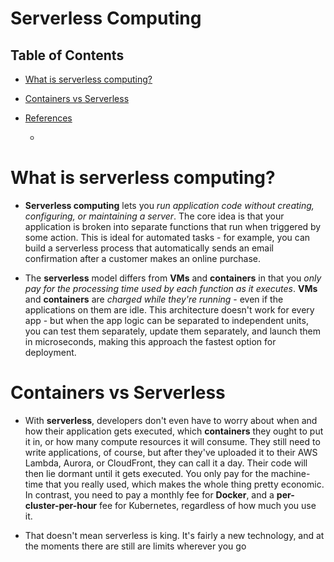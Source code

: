 # Serverless Computing

## Table of Contents
- [What is serverless computing?](#What-is-serverless-computing?)

- [Containers vs Serverless](#Containers-vs-Serverless)

- [References]()
    - []()

# What is serverless computing?
* __Serverless computing__ lets you _run application code without creating, configuring, or maintaining a server_. The core idea is that your application is broken into separate functions that run when triggered by some action. This is ideal for automated tasks - for example, you can build a serverless process that automatically sends an email confirmation after a customer makes an online purchase.

* The __serverless__ model differs from __VMs__ and __containers__ in that you _only pay for the processing time used by each function as it executes_. __VMs__ and __containers__ are _charged while they're running_ - even if the applications on them are idle. This architecture doesn't work for every app - but when the app logic can be separated to independent units, you can test them separately, update them separately, and launch them in microseconds, making this approach the fastest option for deployment.

# Containers vs Serverless
* With __serverless__, developers don't even have to worry about when and how their application gets executed, which __containers__ they ought to put it in, or how many compute resources it will consume. They still need to write applications, of course, but after they've uploaded it to their AWS Lambda, Aurora, or CloudFront, they can call it a day. Their code will then lie dormant until it gets executed. You only pay for the machine-time that you really used, which makes the whole thing pretty economic. In contrast, you need to pay a monthly fee for __Docker__, and a __per-cluster-per-hour__ fee for Kubernetes, regardless of how much you use it.

* That doesn't mean serverless is king. It's fairly a new technology, and at the moments there are still are limits wherever you go